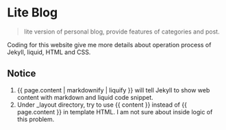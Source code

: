 # Lite Blog

> lite version of personal blog, provide features of categories and post.

Coding for this website give me more details about operation process of Jekyll, liquid, HTML and CSS.

## Notice

1. {{ page.content | markdownify | liquify }} will tell Jekyll to show web content with markdown and liquid code snippet.
2. Under _layout directory, try to use {{ content }} instead of {{ page.content }} in template HTML. I am not sure about inside logic of this problem.
